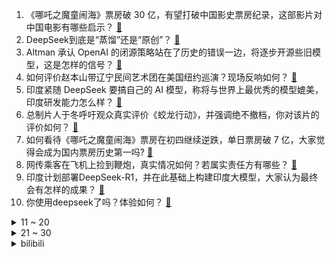 1. 《哪吒之魔童闹海》票房破 30 亿，有望打破中国影史票房纪录，这部影片对中国电影有哪些启示？ [:link:](https://www.zhihu.com/question/11118999094)
2. DeepSeek到底是“蒸馏”还是“原创”？ [:link:](https://www.zhihu.com/question/10936733131)
3. Altman 承认 OpenAI 的闭源策略站在了历史的错误一边，将逐步开源些旧模型，这是怎样的信号？ [:link:](https://www.zhihu.com/question/11023058217)
4. 如何评价赵本山带辽宁民间艺术团在美国纽约巡演？现场反响如何？ [:link:](https://www.zhihu.com/question/11120829376)
5. 印度紧随 DeepSeek 要搞自己的 AI 模型，称将与世界上最优秀的模型媲美，印度研发能力怎么样？ [:link:](https://www.zhihu.com/question/11035884730)
6. 总制片人于冬呼吁观众真实评价《蛟龙行动》，并强调绝不撤档，你对该片的评价如何？ [:link:](https://www.zhihu.com/question/11095522530)
7. 如何看待《哪吒之魔童闹海》票房在初四继续逆跌，单日票房破 7 亿，大家觉得会成为国内票房历史第一吗? [:link:](https://www.zhihu.com/question/11065800912)
8. 网传乘客在飞机上捡到鞭炮，真实情况如何？若属实责任方有哪些？ [:link:](https://www.zhihu.com/question/11043638610)
9. 印度计划部署DeepSeek-R1，并在此基础上构建印度大模型，大家认为最终会有怎样的成果？ [:link:](https://www.zhihu.com/question/11007559787)
10. 你使用deepseek了吗？体验如何？ [:link:](https://www.zhihu.com/question/10725118025)
<details>
<summary>11 ~ 20</summary>

11. 你会为了三倍薪资而不回家过年吗？ [:link:](https://www.zhihu.com/question/10921838540)
12. 为什么一些大人都控制不住自己玩手机，却又限制孩子玩手机？ [:link:](https://www.zhihu.com/question/11054654730)
13. 24-25 赛季英超第 24 轮阿森纳 5-1 曼城，厄德高闪击斯凯利处子球，如何评价这场比赛？ [:link:](https://www.zhihu.com/question/11140717499)
14. 得到东契奇后，湖人的实力变强了吗？ [:link:](https://www.zhihu.com/question/11102598230)
15. 如何评价刘国梁建言 WTT「取消强制参赛政策，给予运动员自主决定的权利」？ [:link:](https://www.zhihu.com/question/11123415003)
16. 如何评价《哪吒之魔童闹海》里申公豹父亲申正道的法力值？ [:link:](https://www.zhihu.com/question/11014473972)
17. 李鸿章应该知道签订《马关条约》对他意味着什么，但他为什么不拒绝呢？ [:link:](https://www.zhihu.com/question/645111426)
18. 如何看待NBA重磅级交易，东契奇和浓眉互换东家？ [:link:](https://www.zhihu.com/question/11104055673)
19. 美国宣布对中国商品加征 10% 关税，对加拿大和墨西哥征收 25% 关税，有何意图？将产生哪些影响？ [:link:](https://www.zhihu.com/question/11082824643)
20. 《封神第二部》中的魔家四将在神话传说中是什么设定？有多厉害？ [:link:](https://www.zhihu.com/question/10825511907)
</details>
<details>
<summary>21 ~ 30</summary>

21. 如何看待丰田2024年销量1082.15万辆下滑3.7%，但是连续5年稳居世界第一？ [:link:](https://www.zhihu.com/question/10883806491)
22. 为什么很多医学院的校徽上，会有一条蛇？ [:link:](https://www.zhihu.com/question/10884443593)
23. 为什么最近很多人都在说「果然成才是成才，许三多是许三多」？ [:link:](https://www.zhihu.com/question/611298085)
24. 这个寒假，你和孩子一起看了哪些新的风景？ [:link:](https://www.zhihu.com/question/9509612837)
25. 加拿大将对价值 1550 亿加元美国产品征收 25% 关税，此举能否有效维护加拿大的国家利益？ [:link:](https://www.zhihu.com/question/11091797351)
26. DeepSeek 为啥满世界都在讲低成本？技术到底牛不牛？ [:link:](https://www.zhihu.com/question/11008458883)
27. 多少岁让小朋友开始保管自己的压岁钱合适？ [:link:](https://www.zhihu.com/question/10664371318)
28. 本质上过年过的是什么？ [:link:](https://www.zhihu.com/question/10722400147)
29. 过年大鱼大肉后，有什么清甜解腻助消化的水果？ [:link:](https://www.zhihu.com/question/10071363525)
30. 每年年后都会出现一波离职潮，到底是哪些因素促使职场人纷纷选择此时跳槽？ [:link:](https://www.zhihu.com/question/9741061450)
</details><details>
<summary>bilibili</summary>

</details>